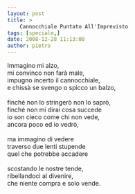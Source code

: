 ```yaml
---
layout: post
title: >
    Cannocchiale Puntato All'Imprevisto
tags: [speciale,]
date: 2008-12-28 11:13:00
author: pietro
---
```

Immagino mi alzo,<br/>mi convinco non farà male,<br/>impugno incerto il cannocchiale,<br/>e chissà se svengo o spicco un balzo,<br/><br/>finché non lo stringerò non lo saprò,<br/>finché non mi dirai cosa succede<br/>io son cieco come chi non vede,<br/>ancora poco ed io vedrò,<br/><br/>ma immagino di vedere<br/>traverso due lenti stupende<br/>quel che potrebbe accadere<br/><br/>scostando le nostre tende,<br/>ribellandoci al divenire,<br/>che niente compra e solo vende.
